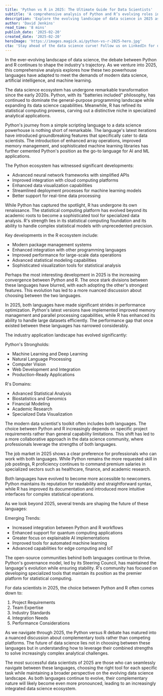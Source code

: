 ```yaml
---
title: 'Python vs R in 2025: The Ultimate Guide for Data Scientists'
subtitle: 'A comprehensive analysis of Python and R’s evolving roles in modern data science'
description: 'Explore the evolving landscape of data science in 2025 as Python and R continue to shape the industry. This comprehensive analysis examines how these languages have adapted to modern demands, their convergence, and the implications for data scientists. Learn about the latest developments, industry applications, and future trends in this essential guide.'
author: 'David Jenkins'
read_time: '8 mins'
publish_date: '2025-02-20'
created_date: '2025-02-20'
heroImage: 'https://images.magick.ai/python-vs-r-2025-hero.jpg'
cta: 'Stay ahead of the data science curve! Follow us on LinkedIn for daily insights on Python, R, and emerging trends in data science. Join our community of forward-thinking professionals shaping the future of analytics.'
---
```


In the ever-evolving landscape of data science, the debate between Python and R continues to shape the industry's trajectory. As we venture into 2025, this comprehensive analysis explores how these two powerhouse languages have adapted to meet the demands of modern data science, artificial intelligence, and machine learning.

The data science ecosystem has undergone remarkable transformation since the early 2020s. Python, with its "batteries included" philosophy, has continued to dominate the general-purpose programming landscape while expanding its data science capabilities. Meanwhile, R has refined its statistical computing prowess, carving out a distinctive niche in specialized analytical applications.

Python's journey from a simple scripting language to a data science powerhouse is nothing short of remarkable. The language's latest iterations have introduced groundbreaking features that specifically cater to data scientists. The introduction of enhanced array operations, improved memory management, and sophisticated machine learning libraries has further cemented Python's position as the go-to language for AI and ML applications.

The Python ecosystem has witnessed significant developments:

- Advanced neural network frameworks with simplified APIs
- Improved integration with cloud computing platforms
- Enhanced data visualization capabilities
- Streamlined deployment processes for machine learning models
- Better support for real-time data processing

While Python has captured the spotlight, R has undergone its own renaissance. The statistical computing platform has evolved beyond its academic roots to become a sophisticated tool for specialized data analysis. R's strength lies in its statistical computing foundation and its ability to handle complex statistical models with unprecedented precision.

Key developments in the R ecosystem include:

- Modern package management systems
- Enhanced integration with other programming languages
- Improved performance for large-scale data operations
- Advanced statistical modeling capabilities
- Sophisticated visualization tools for statistical analysis

Perhaps the most interesting development in 2025 is the increasing convergence between Python and R. The once stark divisions between these languages have blurred, with each adopting the other's strongest features. This evolution has led to a more nuanced discussion about choosing between the two languages.

In 2025, both languages have made significant strides in performance optimization. Python's latest versions have implemented improved memory management and parallel processing capabilities, while R has enhanced its ability to handle large datasets efficiently. The performance gap that once existed between these languages has narrowed considerably.

The industry application landscape has evolved significantly:

Python's Strongholds:

- Machine Learning and Deep Learning
- Natural Language Processing
- Computer Vision
- Web Development and Integration
- Production-Ready Applications

R's Domains:

- Advanced Statistical Analysis
- Biostatistics and Genomics
- Financial Modeling
- Academic Research
- Specialized Data Visualization

The modern data scientist's toolkit often includes both languages. The choice between Python and R increasingly depends on specific project requirements rather than general capability limitations. This shift has led to a more collaborative approach in the data science community, where professionals leverage the strengths of both languages.

The job market in 2025 shows a clear preference for professionals who can work with both languages. While Python remains the more requested skill in job postings, R proficiency continues to command premium salaries in specialized sectors such as healthcare, finance, and academic research.

Both languages have evolved to become more accessible to newcomers. Python maintains its reputation for readability and straightforward syntax, while R has improved its documentation and introduced more intuitive interfaces for complex statistical operations.

As we look beyond 2025, several trends are shaping the future of these languages:

Emerging Trends:

- Increased integration between Python and R workflows
- Enhanced support for quantum computing applications
- Greater focus on explainable AI implementations
- Improved tools for automated machine learning
- Advanced capabilities for edge computing and IoT

The open-source communities behind both languages continue to thrive. Python's governance model, led by its Steering Council, has maintained the language's evolution while ensuring stability. R's community has focused on developing specialized tools that maintain its position as the premier platform for statistical computing.

For data scientists in 2025, the choice between Python and R often comes down to:

1. Project Requirements
2. Team Expertise
3. Industry Standards
4. Integration Needs
5. Performance Considerations

As we navigate through 2025, the Python versus R debate has matured into a nuanced discussion about complementary tools rather than competing platforms. The future of data science lies not in choosing between these languages but in understanding how to leverage their combined strengths to solve increasingly complex analytical challenges.

The most successful data scientists of 2025 are those who can seamlessly navigate between these languages, choosing the right tool for each specific task while maintaining a broader perspective on the evolving data science landscape. As both languages continue to evolve, their complementary nature will likely become even more pronounced, leading to an increasingly integrated data science ecosystem.